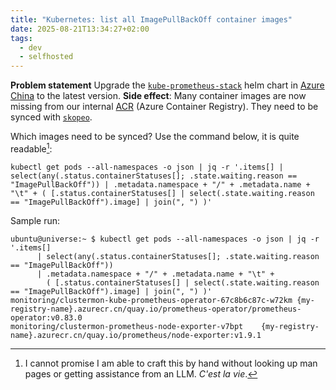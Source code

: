 ```yaml
---
title: "Kubernetes: list all ImagePullBackOff container images"
date: 2025-08-21T13:34:27+02:00
tags:
  - dev
  - selfhosted
---
```


**Problem statement** Upgrade the
[`kube-prometheus-stack`](https://github.com/prometheus-community/helm-charts/tree/main/charts/kube-prometheus-stack)
helm chart in [Azure China](https://portal.azure.cn/) to the latest version.
**Side effect**: Many container images are now missing from our internal
[ACR](https://azure.microsoft.com/en-us/products/container-registry) (Azure
Container Registry). They need to be synced with [`skopeo`](https://github.com/containers/skopeo).

Which images need to be synced? Use the command below, it is quite readable[^1]:

```shell
kubectl get pods --all-namespaces -o json | jq -r '.items[] | select(any(.status.containerStatuses[]; .state.waiting.reason == "ImagePullBackOff")) | .metadata.namespace + "/" + .metadata.name + "\t" + ( [.status.containerStatuses[] | select(.state.waiting.reason == "ImagePullBackOff").image] | join(", ") )'
```

Sample run:

```
ubuntu@universe:~ $ kubectl get pods --all-namespaces -o json | jq -r '.items[]
      | select(any(.status.containerStatuses[]; .state.waiting.reason == "ImagePullBackOff"))
      | .metadata.namespace + "/" + .metadata.name + "\t" +
        ( [.status.containerStatuses[] | select(.state.waiting.reason == "ImagePullBackOff").image] | join(", ") )'
monitoring/clustermon-kube-prometheus-operator-67c8b6c87c-w72km {my-registry-name}.azurecr.cn/quay.io/prometheus-operator/prometheus-operator:v0.83.0
monitoring/clustermon-prometheus-node-exporter-v7bpt    {my-registry-name}.azurecr.cn/quay.io/prometheus/node-exporter:v1.9.1
```

[^1]: I cannot promise I am able to craft this by hand without looking up man
    pages or getting assistance from an LLM. _C'est la vie_.
